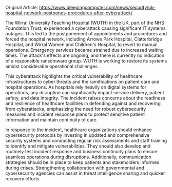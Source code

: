 Original Article: https://www.bleepingcomputer.com/news/security/uk-hospital-network-postpones-procedures-after-cyberattack/

The Wirral University Teaching Hospital (WUTH) in the UK, part of the NHS Foundation Trust, experienced a cyberattack causing significant IT systems outages. This led to the postponement of appointments and procedures and forced the hospital network, including Arrowe Park Hospital, Clatterbridge Hospital, and Wirral Women and Children's Hospital, to revert to manual operations. Emergency services became strained due to increased waiting times. The attack's effects are ongoing, and there is currently no indication of a responsible ransomware group. WUTH is working to restore its systems amidst considerable operational challenges.

This cyberattack highlights the critical vulnerability of healthcare infrastructures to cyber threats and the ramifications on patient care and hospital operations. As hospitals rely heavily on digital systems for operations, any disruption can significantly impact service delivery, patient safety, and data integrity. The incident raises concerns about the readiness and resilience of healthcare facilities in defending against and recovering from cyberattacks, emphasizing the need for robust cybersecurity measures and incident response plans to protect sensitive patient information and maintain continuity of care.

In response to the incident, healthcare organizations should enhance cybersecurity protocols by investing in updated and comprehensive security systems and conducting regular risk assessments and staff training to identify and mitigate vulnerabilities. They should also develop and routinely test incident response and business continuity plans to ensure seamless operations during disruptions. Additionally, communication strategies should be in place to keep patients and stakeholders informed during crises. Strengthening collaboration with governmental and cybersecurity agencies can assist in threat intelligence sharing and quicker recovery efforts.